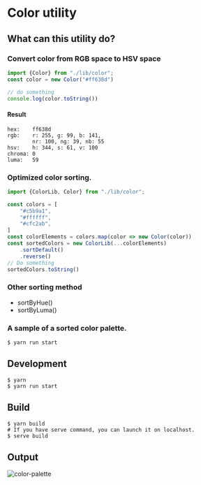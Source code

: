 # Color utility

## What can this utility do?

### Convert color from RGB space to HSV space
```typescript
import {Color} from "./lib/color";
const color = new Color("#ff638d")

// do something
console.log(color.toString())
```
#### Result
```text
hex:    ff638d
rgb:    r: 255, g: 99, b: 141,
        nr: 100, ng: 39, nb: 55
hsv:    h: 344, s: 61, v: 100
chroma: 0
luma:   59
```
### Optimized color sorting.
```typescript
import {ColorLib, Color} from "./lib/color";

const colors = [
    "#c5b9a1",
    "#ffffff",
    "#cfc2ab",
]
const colorElements = colors.map(color => new Color(color))
const sortedColors = new ColorLib(...colorElements)
    .sortDefault()
    .reverse()
// Do something
sortedColors.toString()
```

### Other sorting method
* sortByHue()
* sortByLuma()

### A sample of a sorted color palette.
```shell
$ yarn run start
```

## Development
```shell
$ yarn
$ yarn run start
```

## Build
```shell
$ yarn build
# If you have serve command, you can launch it on localhost.
$ serve build
```

## Output

![color-palette](https://github.com/torichanjp/color-utility/assets/2854426/615f66d1-39f7-4e59-9b9f-1a3b1d41d5e8)
